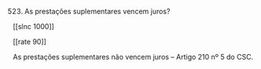 523.  As prestações suplementares  vencem juros?

[[slnc 1000]]

[[rate 90]]

As prestações suplementares  não vencem juros – Artigo 210  nº 5 do CSC.
